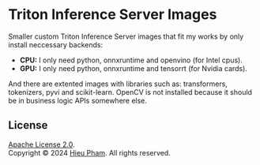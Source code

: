 # Triton Inference Server Images
Smaller custom Triton Inference Server images that fit my works by only install neccessary backends:
* **CPU:** I only need python, onnxruntime and openvino (for Intel cpus).
* **GPU:** I only need python, onnxruntime and tensorrt (for Nvidia cards).

And there are extented images with libraries such as: transformers, tokenizers, pyvi and scikit-learn. OpenCV is not installed because it should be in business logic APIs somewhere else.
## License
[Apache License 2.0](LICENSE).<br>
Copyright &copy; 2024 [Hieu Pham](https://github.com/hieupth). All rights reserved.